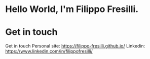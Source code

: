 # Hello World, I'm Filippo Fresilli. 

# Get in touch

Get in touch
Personal site: https://filippo-fresilli.github.io/
Linkedin: https://www.linkedin.com/in/filippofresilli/
